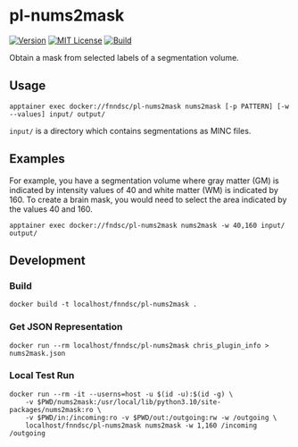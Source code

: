 # pl-nums2mask

[![Version](https://img.shields.io/docker/v/fnndsc/pl-nums2mask?sort=semver)](https://hub.docker.com/r/fnndsc/pl-nums2mask)
[![MIT License](https://img.shields.io/github/license/fnndsc/pl-nums2mask)](https://github.com/FNNDSC/pl-nums2mask/blob/main/LICENSE)
[![Build](https://github.com/FNNDSC/pl-nums2mask/actions/workflows/build.yml/badge.svg)](https://github.com/FNNDSC/pl-nums2mask/actions)

Obtain a mask from selected labels of a segmentation volume.

## Usage

```shell
apptainer exec docker://fnndsc/pl-nums2mask nums2mask [-p PATTERN] [-w --values] input/ output/
```

`input/` is a directory which contains segmentations as MINC files.

## Examples

For example, you have a segmentation volume where gray matter (GM) is indicated by
intensity values of 40 and white matter (WM) is indicated by 160. To create a brain mask,
you would need to select the area indicated by the values 40 and 160.

```shell
apptainer exec docker://fndsc/pl-nums2mask nums2mask -w 40,160 input/ output/
```

## Development

### Build

```shell
docker build -t localhost/fnndsc/pl-nums2mask .
```

### Get JSON Representation

```shell
docker run --rm localhost/fnndsc/pl-nums2mask chris_plugin_info > nums2mask.json
```

### Local Test Run

```shell
docker run --rm -it --userns=host -u $(id -u):$(id -g) \
    -v $PWD/nums2mask:/usr/local/lib/python3.10/site-packages/nums2mask:ro \
    -v $PWD/in:/incoming:ro -v $PWD/out:/outgoing:rw -w /outgoing \
    localhost/fnndsc/pl-nums2mask nums2mask -w 1,160 /incoming /outgoing
```
